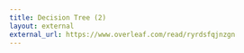 ```yaml
---
title: Decision Tree (2)
layout: external
external_url: https://www.overleaf.com/read/ryrdsfqjnzgn
---
```

